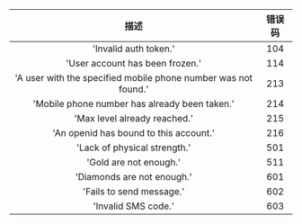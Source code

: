 |描述|错误码|
|:---:|:---:|
|'Invalid auth token.'|104|
|'User account has been frozen.'|114|
|'A user with the specified mobile phone number was not found.'|213|
|'Mobile phone number has already been taken.'|214|
|'Max level already reached.'|215|
|'An openid has bound to this account.'|216|
|'Lack of physical strength.'|501|
|'Gold are not enough.'|511|
|'Diamonds are not enough.'|601|
|'Fails to send message.'|602|
|'Invalid SMS code.'|603|
